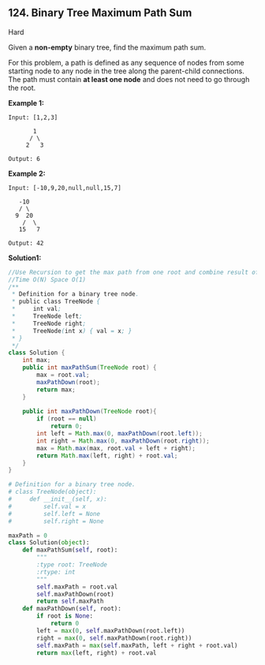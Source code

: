 ## 124. Binary Tree Maximum Path Sum

Hard

Given a **non-empty** binary tree, find the maximum path sum.

For this problem, a path is defined as any sequence of nodes from some starting node to any node in the tree along the parent-child connections. The path must contain **at least one node** and does not need to go through the root.

**Example 1:**

```
Input: [1,2,3]

       1
      / \
     2   3

Output: 6
```

**Example 2:**

```
Input: [-10,9,20,null,null,15,7]

   -10
   / \
  9  20
    /  \
   15   7

Output: 42
```

**Solution1:**

```java
//Use Recursion to get the max path from one root and combine result of its children.
//Time O(N) Space O(1)
/**
 * Definition for a binary tree node.
 * public class TreeNode {
 *     int val;
 *     TreeNode left;
 *     TreeNode right;
 *     TreeNode(int x) { val = x; }
 * }
 */
class Solution {
    int max;
    public int maxPathSum(TreeNode root) {
        max = root.val;
        maxPathDown(root);
        return max;
    }
    
    public int maxPathDown(TreeNode root){
        if (root == null)
            return 0;
        int left = Math.max(0, maxPathDown(root.left));
        int right = Math.max(0, maxPathDown(root.right));
        max = Math.max(max, root.val + left + right);
        return Math.max(left, right) + root.val;
    }
}
```

```python
# Definition for a binary tree node.
# class TreeNode(object):
#     def __init__(self, x):
#         self.val = x
#         self.left = None
#         self.right = None

maxPath = 0
class Solution(object):
    def maxPathSum(self, root):
        """
        :type root: TreeNode
        :rtype: int
        """
        self.maxPath = root.val
        self.maxPathDown(root)
        return self.maxPath
    def maxPathDown(self, root):
        if root is None:
            return 0
        left = max(0, self.maxPathDown(root.left))
        right = max(0, self.maxPathDown(root.right))
        self.maxPath = max(self.maxPath, left + right + root.val)
        return max(left, right) + root.val
```
